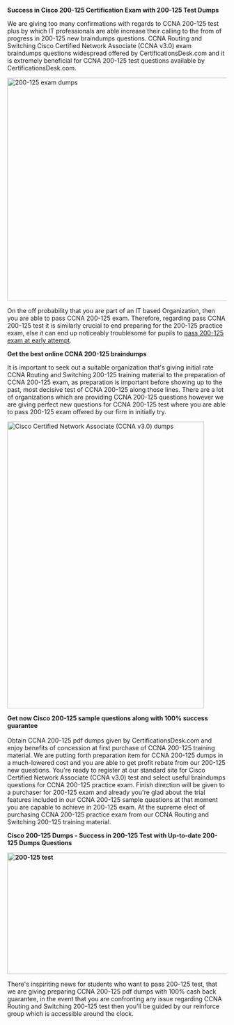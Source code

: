 <p><strong>Success in Cisco 200-125 Certification Exam with 200-125 Test Dumps</strong></p>

<p>We are giving too many confirmations with regards to CCNA 200-125 test plus by which IT professionals are able increase their calling to the from of progress in 200-125 new braindumps questions. CCNA Routing and Switching Cisco Certified Network Associate (CCNA v3.0) exam braindumps questions widespread offered by CertificationsDesk.com and it is extremely beneficial for CCNA 200-125 test questions available by CertificationsDesk.com.&nbsp;</p>

<p><img alt="200-125 exam dumps" src="http://i.imgur.com/ukvIBZU.jpg" style="height:512px; width:734px" /></p>

<p>On the off probability that you are part of an IT based Organization, then you are able to pass CCNA 200-125 exam. Therefore, regarding pass CCNA 200-125 test it is similarly crucial to end preparing for the 200-125 practice exam, else it can end up noticeably troublesome for pupils to <a href="https://www.certificationsdesk.com/cisco/real-200-125-exam-questions.html">pass 200-125 exam at early attempt</a>.</p>

<p><strong>Get the best online CCNA 200-125 braindumps</strong></p>

<p>It is important to seek out a suitable organization that&#39;s giving initial rate CCNA Routing and Switching 200-125 training material to the preparation of CCNA 200-125 exam, as preparation is important before showing up to the past, most decisive test of CCNA 200-125 along those lines. There are a lot of organizations which are providing CCNA 200-125 questions however we are giving perfect new questions for CCNA 200-125 test where you are able to pass 200-125 exam offered by our firm in initially try.</p>

<p><img alt="Cisco Certified Network Associate (CCNA v3.0) dumps" src="http://i.imgur.com/C46xozH.jpg" style="height:658px; width:452px" /></p>

<p><strong>Get now Cisco 200-125 sample questions along with 100% success guarantee</strong><br />
&nbsp; &nbsp;<br />
Obtain CCNA 200-125 pdf dumps given by CertificationsDesk.com and enjoy benefits of concession at first purchase of CCNA 200-125 training material. We are putting forth preparation item for CCNA 200-125 dumps in a much-lowered cost and you are able to get profit rebate from our 200-125 new questions. You&#39;re ready to register at our standard site for Cisco Certified Network Associate (CCNA v3.0) test and select useful braindumps questions for CCNA 200-125 practice exam. Finish direction will be given to a purchaser for 200-125 exam and already you&#39;re glad about the trial features included in our CCNA 200-125 sample questions at that moment you are capable to achieve in 200-125 exam. At the supreme elect of purchasing CCNA 200-125 practice exam from our CCNA Routing and Switching 200-125 training material.</p>

<p><strong>Cisco 200-125 Dumps - Success in 200-125 Test with Up-to-date 200-125 Dumps Questions </strong></p>

<p><a href="https://www.certificationsdesk.com/cisco/real-200-125-exam-questions.html"><strong><img alt="200-125 test" src="http://i.imgur.com/0KJYDG5.jpg" style="height:279px; width:713px" /></strong></a></p>

<p>There&#39;s inspiriting news for students who want&nbsp;to pass 200-125 test, that we are giving preparing CCNA 200-125 pdf dumps with 100% cash back guarantee, in the event that you are confronting any issue regarding CCNA Routing and Switching 200-125 test then you&#39;ll be guided by our reinforce group which is accessible around the clock.</p>

